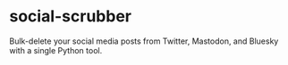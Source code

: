 # social-scrubber
Bulk-delete your social media posts from Twitter, Mastodon, and Bluesky with a single Python tool.
